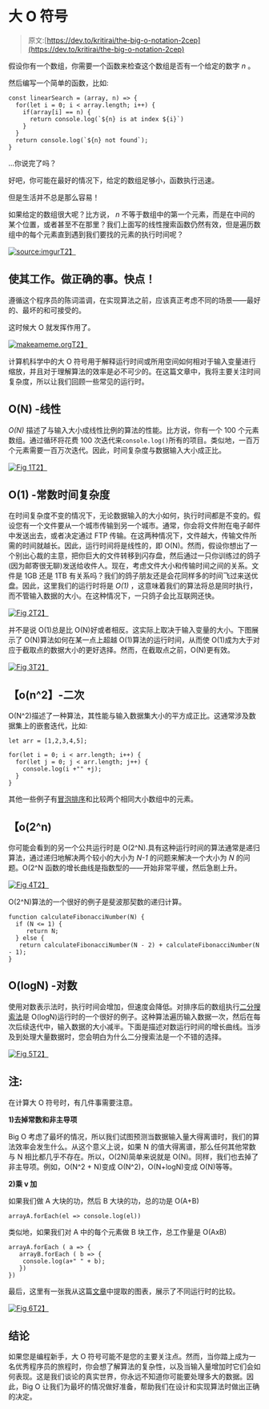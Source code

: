 # 大 O 符号

> 原文:[https://dev.to/kritirai/the-big-o-notation-2cep](https://dev.to/kritirai/the-big-o-notation-2cep)

假设你有一个数组，你需要一个函数来检查这个数组是否有一个给定的数字 *n* 。

然后编写一个简单的函数，比如:

```
const linearSearch = (array, n) => {
  for(let i = 0; i < array.length; i++) {
    if(array[i] == n) {
      return console.log(`${n} is at index ${i}`)
    }
  }
  return console.log(`${n} not found`);
} 
```

...你说完了吗？

好吧，你可能在最好的情况下，给定的数组足够小，函数执行迅速。

但是生活并不总是那么容易！

如果给定的数组很大呢？比方说， *n* 不等于数组中的第一个元素，而是在中间的某个位置，或者甚至不在那里？我们上面写的线性搜索函数仍然有效，但是遍历数组中的每个元素直到遇到我们要找的元素的执行时间呢？

[![source:imgur](../Images/27a463dbb6f5ef5b97e4a3b3a31082d9.png)T2】](https://res.cloudinary.com/practicaldev/image/fetch/s--Z5_L-hpz--/c_limit%2Cf_auto%2Cfl_progressive%2Cq_auto%2Cw_880/https://i.imgur.com/nTXnixm.jpg)

## [](#make-it-work-make-it-right-make-it-fast)使其工作。做正确的事。快点！

遵循这个程序员的陈词滥调，在实现算法之前，应该真正考虑不同的场景——最好的、最坏的和可接受的。

这时候大 O 就发挥作用了。

[![makeameme.org](../Images/a679eb9730f94309eff48b32d49bd19c.png)T2】](https://res.cloudinary.com/practicaldev/image/fetch/s--6GbR1jjC--/c_limit%2Cf_auto%2Cfl_progressive%2Cq_auto%2Cw_880/https://media.makeameme.org/created/big-o.jpg)

计算机科学中的大 O 符号用于解释运行时间或所用空间如何相对于输入变量进行缩放，并且对于理解算法的效率是必不可少的。在这篇文章中，我将主要关注时间复杂度，所以让我们回顾一些常见的运行时。

## [](#on-linear)O(N) -线性

*O(N)* 描述了与输入大小成线性比例的算法的性能。比方说，你有一个 100 个元素数组。通过循环将花费 100 次迭代来`console.log()`所有的项目。类似地，一百万个元素需要一百万次迭代。因此，时间复杂度与数据输入大小成正比。

[![Fig 1](../Images/6b5c32c79b24c4385c898926a626254e.png)T2】](https://res.cloudinary.com/practicaldev/image/fetch/s--ByWNanG8--/c_limit%2Cf_auto%2Cfl_progressive%2Cq_auto%2Cw_880/https://i.imgur.com/YrmiRlP.jpgg)

## [](#o1-constant-time-complexity)O(1) -常数时间复杂度

在时间复杂度不变的情况下，无论数据输入的大小如何，执行时间都是不变的。假设您有一个文件要从一个城市传输到另一个城市。通常，你会将文件附在电子邮件中发送出去，或者决定通过 FTP 传输。在这两种情况下，文件越大，传输文件所需的时间就越长。因此，运行时间将是线性的，即 O(N)。然而，假设你想出了一个别出心裁的主意，把你巨大的文件转移到闪存盘，然后通过一只你训练过的鸽子(因为邮寄很无聊)发送给收件人。现在，考虑文件大小和传输时间之间的关系。文件是 1GB 还是 1TB 有关系吗？我们的鸽子朋友还是会花同样多的时间飞过来送优盘。因此，这里我们的运行时将是 *O(1)* ，这意味着我们的算法将总是同时执行，而不管输入数据的大小。在这种情况下，一只鸽子会比互联网还快。

[![Fig 2](../Images/b5bee8f13056a832f78901102817d088.png)T2】](https://res.cloudinary.com/practicaldev/image/fetch/s--xtIMHZPN--/c_limit%2Cf_auto%2Cfl_progressive%2Cq_auto%2Cw_880/https://i.imgur.com/T52TPgs.jpg)

并不是说 O(1)总是比 O(N)好或者相反。这实际上取决于输入变量的大小。下图展示了 O(N)算法如何在某一点上超越 O(1)算法的运行时间，从而使 O(1)成为大于对应于截取点的数据大小的更好选择。然而，在截取点之前，O(N)更有效。

[![Fig 3](../Images/5f99f75c737ccd5ca12ef4a8fdb5f434.png)T2】](https://res.cloudinary.com/practicaldev/image/fetch/s--52ufgEM_--/c_limit%2Cf_auto%2Cfl_progressive%2Cq_auto%2Cw_880/https://i.imgur.com/UnUU7Pv.jpg)

## 【o(n^2】-二次

O(N^2)描述了一种算法，其性能与输入数据集大小的平方成正比。这通常涉及数据集上的嵌套迭代，比如:

```
let arr = [1,2,3,4,5];

for(let i = 0; i < arr.length; i++) {
  for(let j = 0; j < arr.length; j++) {
    console.log(i +"" +j);
  }
} 
```

其他一些例子有[冒泡排序](https://www.geeksforgeeks.org/bubble-sort/)和比较两个相同大小数组中的元素。

## 【o(2^n)

你可能会看到的另一个公共运行时是 O(2^N).具有这种运行时间的算法通常是递归算法，通过递归地解决两个较小的大小为 *N-1* 的问题来解决一个大小为 *N* 的问题。O(2^N 函数的增长曲线是指数型的——开始非常平缓，然后急剧上升。

[![Fig 4](../Images/823085b16bea4844654b9cacab0029c2.png)T2】](https://res.cloudinary.com/practicaldev/image/fetch/s--1ULSX9tO--/c_limit%2Cf_auto%2Cfl_progressive%2Cq_auto%2Cw_880/https://i.imgur.com/odiNjyd.jpg)

O(2^N)算法的一个很好的例子是斐波那契数的递归计算。

```
function calculateFibonacciNumber(N) {
  if (N <= 1) {
     return N;
  } else {
   return calculateFibonacciNumber(N - 2) + calculateFibonacciNumber(N - 1);
} 
```

## [](#ologn-logarithmic)O(logN) -对数

使用对数表示法时，执行时间会增加，但速度会降低。对排序后的数组执行[二分搜索法](https://en.wikipedia.org/wiki/Binary_search_algorithm)是 O(logN)运行时的一个很好的例子。这种算法遍历输入数据一次，然后在每次后续迭代中，输入数据的大小减半。下面是描述对数运行时间的增长曲线。当涉及到处理大量数据时，您会明白为什么二分搜索法是一个不错的选择。

[![Fig 5](../Images/16659a19e0c88be94cc39a6a9b5fc8a7.png)T2】](https://res.cloudinary.com/practicaldev/image/fetch/s--Y0AXosio--/c_limit%2Cf_auto%2Cfl_progressive%2Cq_auto%2Cw_880/https://i1.wp.com/www.jenniferbland.com/wp-content/uploads/Olog-n-logarithmic-complexity.jpg%3Fw%3D472%26ssl%3D1)

## [](#note)注:

在计算大 O 符号时，有几件事需要注意。

**1)去掉常数和非主导项**

Big O 考虑了最坏的情况，所以我们试图预测当数据输入量大得离谱时，我们的算法效率会发生什么。从这个意义上说，如果 N 的值大得离谱，那么任何其他常数与 N 相比都几乎不存在。所以，O(2N)简单来说就是 O(N)。同样，我们也去掉了非主导项。例如，O(N^2 + N)变成 O(N^2)，O(N+logN)变成 O(N)等等。

**2)乘 v 加**

如果我们做 A 大块的功，然后 B 大块的功，总的功是 O(A+B)

```
arrayA.forEach(el => console.log(el)) 
```

类似地，如果我们对 A 中的每个元素做 B 块工作，总工作量是 O(AxB)

```
arrayA.forEach ( a => {
   arrayB.forEach ( b => {
    console.log(a+" " + b);
   })
}) 
```

最后，这里有一张我从这篇[文章](https://medium.com/@cindychen13.work/a-beginners-guide-to-big-o-notation-793d654973d)中提取的图表，展示了不同运行时的比较。

[![Fig 6](../Images/c44d045a33b3adb78ab7fddfe0489038.png)T2】](https://res.cloudinary.com/practicaldev/image/fetch/s--lxPQ9IXa--/c_limit%2Cf_auto%2Cfl_progressive%2Cq_auto%2Cw_880/https://i.imgur.com/803Xb30.jpg)

## [](#conclusion)结论

如果您是编程新手，大 O 符号可能不是您的主要关注点。然而，当你踏上成为一名优秀程序员的旅程时，你会想了解算法的复杂性，以及当输入量增加时它们会如何表现。这是我们谈论的真实世界，你永远不知道你可能要处理多大的数据。因此，Big O 让我们为最坏的情况做好准备，帮助我们在设计和实现算法时做出正确的决定。